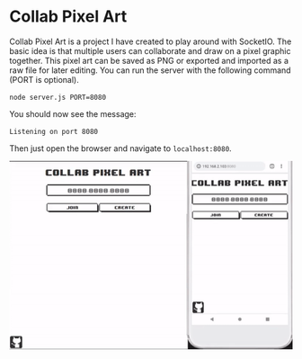 # Collab Pixel Art
Collab Pixel Art is a project I have created to play around with SocketIO.
The basic idea is that multiple users can collaborate and draw on a pixel graphic together. 
This pixel art can be saved as PNG or exported and imported as a raw file for later editing.
You can run the server with the following command (PORT is optional).

```
node server.js PORT=8080
```

You should now see the message:

```
Listening on port 8080
```

Then just open the browser and navigate to `localhost:8080`.

![Demo-GIF](demo.gif)